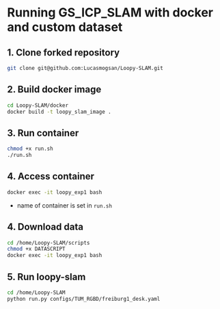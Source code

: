 # Running GS_ICP_SLAM with docker and custom dataset

## 1. Clone forked repository
```bash
git clone git@github.com:Lucasmogsan/Loopy-SLAM.git
```

## 2. Build docker image
```bash
cd Loopy-SLAM/docker
docker build -t loopy_slam_image .
```

## 3. Run container
```bash
chmod +x run.sh
./run.sh
```

## 4. Access container
```bash
docker exec -it loopy_exp1 bash
```
- name of container is set in `run.sh`

## 4. Download data
```bash
cd /home/Loopy-SLAM/scripts
chmod +x DATASCRIPT
docker exec -it loopy_exp1 bash
```

## 5. Run loopy-slam
```bash
cd /home/Loopy-SLAM
python run.py configs/TUM_RGBD/freiburg1_desk.yaml
```